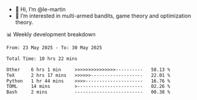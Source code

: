 - 👋 Hi, I’m @le-martin
- 👀 I’m interested in multi-armed bandits, game theory and optimization theory.
<!---- 💞️ I’m looking to collaborate on ...
- 📫 How to reach me ...-->

<!---
Tutorial for using WakaTime stats in GitHub profile: https://github.com/athul/waka-readme
-->

📊 Weekly development breakdown
<!--START_SECTION:waka-->

```txt
From: 23 May 2025 - To: 30 May 2025

Total Time: 10 hrs 22 mins

Other    6 hrs 1 min     >>>>>>>>>>>>>>>----------   58.13 %
TeX      2 hrs 17 mins   >>>>>>-------------------   22.01 %
Python   1 hr 44 mins    >>>>---------------------   16.76 %
TOML     14 mins         >------------------------   02.26 %
Bash     2 mins          -------------------------   00.38 %
```

<!--END_SECTION:waka-->

<!---
le-martin/le-martin is a ✨ special ✨ repository because its `README.md` (this file) appears on your GitHub profile.
You can click the Preview link to take a look at your changes.
--->
